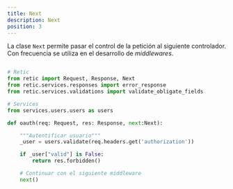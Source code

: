 ```yaml
---
title: Next
description: Next
position: 3
---
```


La clase ``Next`` permite pasar el control de la petición al siguiente controlador. Con frecuencia se utiliza en el desarrollo de *middlewares*.
  
```python

# Retic
from retic import Request, Response, Next
from retic.services.responses import error_response
from retic.services.validations import validate_obligate_fields

# Services
from services.users.users as users

def oauth(req: Request, res: Response, next:Next):

    """Autentificar usuario"""
    _user = users.validate(req.headers.get('authorization'))

    if _user["valid"] is False:
        return res.forbidden()

    # Continuar con el siguiente middleware
    next()

```
